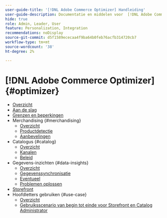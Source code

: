 ```yaml
---
user-guide-title: '[!DNL Adobe Commerce Optimizer] Handleiding'
user-guide-description: Documentatie en middelen voor  [!DNL Adobe Commerce Optimizer].
hide: true
role: Admin, Leader, User
feature: Personalization, Integration
recommendations: noDisplay
source-git-commit: d5f1589ececaa4f9ba64b0feb76acfb314720cb7
workflow-type: tm+mt
source-wordcount: '38'
ht-degree: 2%

---
```


# [!DNL Adobe Commerce Optimizer] {#optimizer}

- [Overzicht](overview.md)
- [Aan de slag](get-started.md)
- [Grenzen en beperkingen](boundaries-limits.md)
- Merchandising {#merchandising}
   - [Overzicht](./merchandising/overview.md)
   - [Productdetectie](./merchandising/product-discovery.md)
   - [Aanbevelingen](./merchandising/recommendations.md)
- Catalogus {#catalog}
   - [Overzicht](./catalog/overview.md)
   - [Kanalen](./catalog/channels.md)
   - [Beleid](./catalog/policies.md)
- Gegevens-inzichten {#data-insights}
   - [Overzicht](./data-insights/overview.md)
   - [Gegevenssynchronisatie](./data-insights/data-sync.md)
   - [Eventueel](./data-insights/eventing.md)
   - [Problemen oplossen](./data-insights/troubleshooting.md)
- [Storefront](storefront.md)
- Hoofdletters gebruiken {#use-case}
   - [Overzicht](./use-case/overview.md)
   - [Gebruiksscenario van begin tot einde voor Storefront en Catalog Administrator](./use-case/admin-use-case.md)

